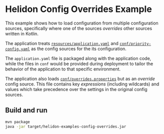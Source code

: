 # Helidon Config Overrides Example

This example shows how to load configuration from multiple 
configuration sources, specifically where one of the sources _overrides_ other
sources written in Kotlin.

The application treats 
[`resources/application.yaml`](./src/main/resources/application.yaml) and 
[`conf/priority-config.yaml`](./conf/priority-config.yaml)
as the config sources for the its configuration. 

The `application.yaml` file is packaged along with the application code, while
the files in `conf` would be provided during deployment to tailor the behavior
of the application to that specific environment.

The application also loads 
[`conf/overrides.properties`](./conf/overrides.properties) but as an 
_override_ config
source. This file contains key _expressions_ (including wildcards) and values which
take precedence over the settings in the original config sources.

## Build and run

```bash
mvn package
java -jar target/helidon-examples-config-overrides.jar
```
